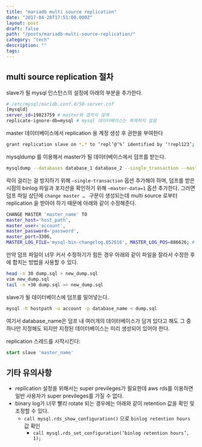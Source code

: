 ```yaml
---
title: "mariadb multi source replication"
date: "2017-04-28T17:51:00.000Z"
layout: post
draft: false
path: "/posts/mariadb-multi-source-replication/"
category: "tech"
description: ""
tags:
---
```

## multi source replication 절차
slave가 될 mysql 인스턴스의 설정에 아래의 부분을 추가한다.

```bash
# /etc/mysql/maridb.conf.d/50-server.cnf
[mysqld]
server_id=19823759 # master와 겹치지 않게
replicate-ignore-db=mysql # mysql 데이터베이스는 복제하지 않음
```

master 데이터베이스에서 replication 용 계정 생성 후 권한을 부여한다
```bash
grant replication slave on *.* to ‘repl’@‘%’ identified by ‘!repl123’;
```

mysqldump 를 이용해서 master가 될 데이터베이스에서 덤프를 받는다.
```bash
mysqldump --databases database_1 database_2 --single_transaction --master-data=1 -h host_path -u account -p > dump.sql
```

락이 걸리는 걸 방지하기 위해 `—single-transaction` 옵션 추가해야 하며, 덤프를 받은 시점의 binlog 파일과 포지션을 확인하기 위해 `—master-data=1` 옵션 추가한다. 그러면 덤프 파일 상단에 `change master … ` 구문이 생성되는데 multi source 로부터 replication 을 받아야 하기 때문에 아래와 같이 수정해준다.

```bash
CHANGE MASTER 'master_name' TO
master_host='host_path',
master_user='account',
master_password='password',
master_port=3306,
MASTER_LOG_FILE='mysql-bin-changelog.052616', MASTER_LOG_POS=886626; # dump에 기록된 그대로 유지
```

만약 덤프 파일이 너무 커서 수정하기가 힘든 경우 아래와 같이 파일을 잘라서 수정한 후에 합치는 방법을 사용할 수 있다.

```bash
head -n 30 dump.sql > new_dump.sql
vim new_dump.sql
tail -n +30 dump.sql >> new_dump.sql
```

slave가 될 데이터베이스에 덤프를 밀어넣는다.

```bash
mysql -h hostpath -u account -p database_name < dump.sql
```

여기서 database_name은 덤프 내 여러개의 데이터베이스가 담겨 있다고 해도 그 중 하나만 지정해도 되지만 지정된 데이터베이스는 미리 생성되어 있어야 한다.

replication 스레드를 시작시킨다: 

```sql
start slave 'master_name'
```


## 기타 유의사항
* replication 설정을 위해서는 super previleges가 필요한데 aws rds를 이용하면 일반 사용자가 super previleges를 가질 수 없다.
* binary log가 너무 빨리 rotate 되는 경우에는 아래와 같이 retention 값을 확인 및 조정할 수 있다.
  * `call mysql.rds_show_configuration()` 으로 `binlog retention hours` 값 확인
    * `call mysql.rds_set_configuration(‘binlog retention hours’, 1);`

